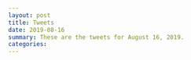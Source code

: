 ```yaml
---
layout: post
title: Tweets
date: 2019-08-16
summary: These are the tweets for August 16, 2019.
categories:
---
```


